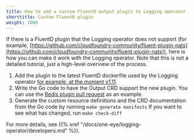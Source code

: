 ```yaml
---
title: How to add a custom FluentD output plugin to Logging operator
shorttitle: Custom FluentD plugin
weight: 1000
---
```


If there is a FluentD plugin that the Logging operator does not support (for example, [https://github.com/cloudfoundry-community/fluent-plugin-nats](https://github.com/cloudfoundry-community/fluent-plugin-nats)), here is how you can make it work with the Logging operator. Note that this is not a detailed tutorial, just a high-level overview of the process.

1. Add the plugin to the latest FluentD dockerfile used by the Logging operator [for example, at the moment v1.11](https://github.com/banzaicloud/logging-operator/blob/master/fluentd-image/v1.11/Dockerfile).
1. Write the Go code to have the Output CRD support the new plugin. You can use the [Redis plugin pull request](https://github.com/banzaicloud/logging-operator/pull/549/files) as an example.
1. Generate the custom resource definitions and the CRD documentation from the Go code by running `make generate manifests`
    If you want to see what has changed, run `make check-diff`

For more details, see {{% xref "/docs/one-eye/logging-operator/developers.md" %}}.
